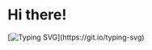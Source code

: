 <h1 align="left">Hi there!</h1>

[![Typing SVG](https://readme-typing-svg.demolab.com/?lines=Go+home+and+code.)](https://git.io/typing-svg)
